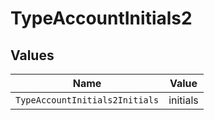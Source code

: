 # TypeAccountInitials2


## Values

| Name                           | Value                          |
| ------------------------------ | ------------------------------ |
| `TypeAccountInitials2Initials` | initials                       |